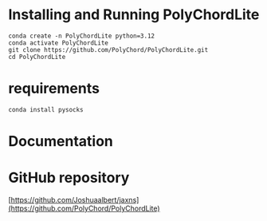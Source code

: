 # Installing and Running PolyChordLite
```
conda create -n PolyChordLite python=3.12
conda activate PolyChordLite
git clone https://github.com/PolyChord/PolyChordLite.git
cd PolyChordLite

```


# requirements
```
conda install pysocks
```
# Documentation

# GitHub repository
[https://github.com/Joshuaalbert/jaxns](https://github.com/PolyChord/PolyChordLite)
